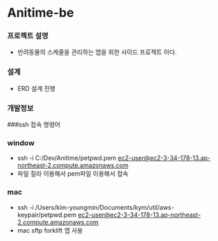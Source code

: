 # Anitime-be

### 프로젝트 설명
- 반려동물의 스케줄을 관리하는 앱을 위한 사이드 프로젝트 이다.

### 설계
 - ERD 설계 진행


### 개발정보


###ssh 접속 명령어


### window
 - ssh -i C:/Dev/Anitime/petpwd.pem ec2-user@ec2-3-34-178-13.ap-northeast-2.compute.amazonaws.com
 - 파일 질라 이용해서 pem파일 이용해서 접속

### mac
 - ssh -i /Users/kim-youngmin/Documents/kym/util/aws-keypair/petpwd.pem ec2-user@ec2-3-34-178-13.ap-northeast-2.compute.amazonaws.com
 - mac sftp forklift 앱 사용


